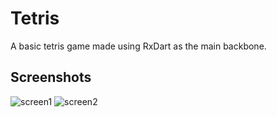 # Tetris

A basic tetris game made using RxDart as the main backbone.

## Screenshots
![screen1](https://user-images.githubusercontent.com/10014830/177468711-76247915-1b37-4516-aedd-261494446e5e.png)
![screen2](https://user-images.githubusercontent.com/10014830/177468995-443cd766-f6cb-4077-8864-f3efc4636f09.png)

